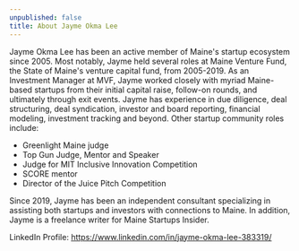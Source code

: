 ```yaml
---
unpublished: false
title: About Jayme Okma Lee
---
```

Jayme Okma Lee has been an active member of Maine's startup ecosystem since 2005.  Most notably, Jayme held several roles at Maine Venture Fund, the State of Maine's venture capital fund, from 2005-2019.  As an Investment Manager at MVF, Jayme worked closely with myriad Maine-based startups from their initial capital raise, follow-on rounds, and ultimately through exit events.  Jayme has experience in due diligence, deal structuring, deal syndication, investor and board reporting, financial modeling, investment tracking and beyond.  Other startup community roles include:

* Greenlight Maine judge
* Top Gun Judge, Mentor and Speaker
* Judge for MIT Inclusive Innovation Competition
* SCORE mentor
* Director of the Juice Pitch Competition

Since 2019, Jayme has been an independent consultant specializing in assisting both startups and investors with connections to Maine.  In addition, Jayme is a freelance writer for Maine Startups Insider.

LinkedIn Profile: https://www.linkedin.com/in/jayme-okma-lee-383319/
